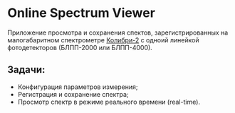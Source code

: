 
# Online Spectrum Viewer

Приложение просмотра и сохранения спектов, зарегистрированных на малогабаритном спектрометре [Колибри-2](https://www.vmk.ru/product/spektrometry/kolibri-2_-_malogabaritnyy_mnogokanalnyy_spektrome.html) с одноий линейкой фотодетекторов (БЛПП-2000 или БЛПП-4000).

## Задачи:
- Конфигурация параметров измерения;
- Регистрация и сохранение спектра;
- Просмотр спектр в режиме реального времени (real-time).
